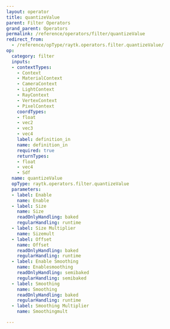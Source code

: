 ```yaml
---
layout: operator
title: quantizeValue
parent: Filter Operators
grand_parent: Operators
permalink: /reference/operators/filter/quantizeValue
redirect_from:
  - /reference/opType/raytk.operators.filter.quantizeValue/
op:
  category: filter
  inputs:
  - contextTypes:
    - Context
    - MaterialContext
    - CameraContext
    - LightContext
    - RayContext
    - VertexContext
    - PixelContext
    coordTypes:
    - float
    - vec2
    - vec3
    - vec4
    label: definition_in
    name: definition_in
    required: true
    returnTypes:
    - float
    - vec4
    - Sdf
  name: quantizeValue
  opType: raytk.operators.filter.quantizeValue
  parameters:
  - label: Enable
    name: Enable
  - label: Size
    name: Size
    readOnlyHandling: baked
    regularHandling: runtime
  - label: Size Multiplier
    name: Sizemult
  - label: Offset
    name: Offset
    readOnlyHandling: baked
    regularHandling: runtime
  - label: Enable Smoothing
    name: Enablesmoothing
    readOnlyHandling: semibaked
    regularHandling: semibaked
  - label: Smoothing
    name: Smoothing
    readOnlyHandling: baked
    regularHandling: runtime
  - label: Smoothing Multiplier
    name: Smoothingmult

---
```


